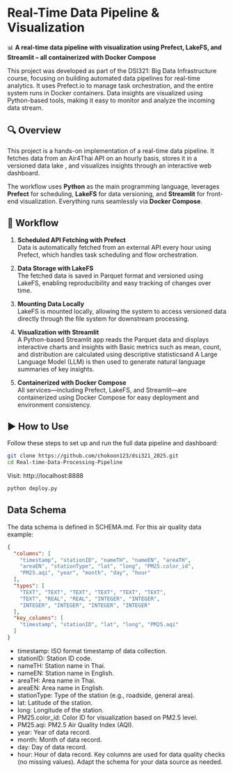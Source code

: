 # Real-Time Data Pipeline & Visualization

📊 **A real-time data pipeline with visualization using Prefect, LakeFS, and Streamlit – all containerized with Docker Compose**

This project was developed as part of the DSI321: Big Data Infrastructure course, focusing on building automated data pipelines for real-time analytics. It uses Prefect.io to manage task orchestration, and the entire system runs in Docker containers. Data insights are visualized using Python-based tools, making it easy to monitor and analyze the incoming data stream.

## 🔍 Overview

This project is a hands-on implementation of a real-time data pipeline. It fetches data from an Air4Thai API on an hourly basis, stores it in a versioned data lake , and visualizes insights through an interactive web dashboard.

The workflow uses **Python** as the main programming language, leverages **Prefect** for scheduling, **LakeFS** for data versioning, and **Streamlit** for front-end visualization. Everything runs seamlessly via **Docker Compose**.


## 🔁 Workflow

1. **Scheduled API Fetching with Prefect**  
    Data is automatically fetched from an external API every hour using Prefect, which handles task scheduling and flow orchestration.

2. **Data Storage with LakeFS**  
    The fetched data is saved in Parquet format and versioned using LakeFS, enabling reproducibility and easy tracking of changes over time.

3. **Mounting Data Locally**  
    LakeFS is mounted locally, allowing the system to access versioned data directly through the file system for downstream processing.

4. **Visualization with Streamlit**  
   A Python-based Streamlit app reads the Parquet data and displays interactive charts and insights with Basic metrics such as mean, count, and distribution are calculated using descriptive statisticsand  A Large Language Model (LLM) is then used to generate natural language summaries of key insights.

5. **Containerized with Docker Compose**  
    All services—including Prefect, LakeFS, and Streamlit—are containerized using Docker Compose for easy deployment and environment consistency.   

## ▶️ How to Use
Follow these steps to set up and run the full data pipeline and dashboard:
```bash
git clone https://github.com/chokoon123/dsi321_2025.git
cd Real-time-Data-Processing-Pipeline
```

Visit: http://localhost:8888

```bash
python deploy.py 
```

## Data Schema
The data schema is defined in SCHEMA.md. For this air quality data example:
```json
{
  "columns": [
    "timestamp", "stationID", "nameTH", "nameEN", "areaTH",
    "areaEN", "stationType", "lat", "long", "PM25.color_id",
    "PM25.aqi", "year", "month", "day", "hour"
  ],
  "types": [
    "TEXT", "TEXT", "TEXT", "TEXT", "TEXT", "TEXT",
    "TEXT", "REAL", "REAL", "INTEGER", "INTEGER",
    "INTEGER", "INTEGER", "INTEGER", "INTEGER"
  ],
  "key_columns": [
    "timestamp", "stationID", "lat", "long", "PM25.aqi"
  ]
}
```
* timestamp: ISO format timestamp of data collection.
* stationID: Station ID code.
* nameTH: Station name in Thai.
* nameEN: Station name in English.
* areaTH: Area name in Thai.
* areaEN: Area name in English.
* stationType: Type of the station (e.g., roadside, general area).
* lat: Latitude of the station.
* long: Longitude of the station.
* PM25.color_id: Color ID for visualization based on PM2.5 level.
* PM25.aqi: PM2.5 Air Quality Index (AQI).
* year: Year of data record.
* month: Month of data record.
* day: Day of data record.
* hour: Hour of data record.
Key columns are used for data quality checks (no missing values).
Adapt the schema for your data source as needed.




